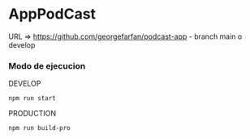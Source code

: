 # AppPodCast

URL => https://github.com/georgefarfan/podcast-app - branch main o develop

### Modo de ejecucion

DEVELOP

`npm run start`

PRODUCTION

`npm run build-pro`
